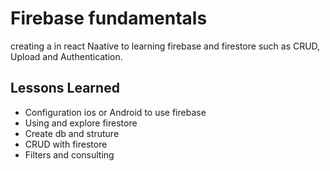 
# Firebase fundamentals

creating a in react Naative  to learning firebase and firestore such as CRUD, Upload and Authentication.


## Lessons Learned

- Configuration ios or Android  to use firebase
- Using and explore firestore
- Create  db  and struture
- CRUD with firestore
- Filters and consulting